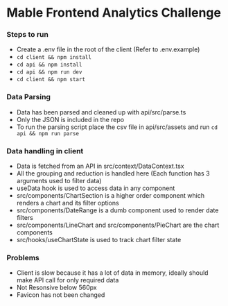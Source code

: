 # Mable Frontend Analytics Challenge

### Steps to run

* Create a .env file in the root of the client (Refer to .env.example)
* `cd client && npm install`
* `cd api && npm install`
* `cd api && npm run dev`
* `cd client && npm start`


### Data Parsing

* Data has been parsed and cleaned up with api/src/parse.ts
* Only the JSON is included in the repo
* To run the parsing script place the csv file in api/src/assets and run `cd api && npm run parse`


### Data handling in client

* Data is fetched from an API in src/context/DataContext.tsx
* All the grouping and reduction is handled here (Each function has 3 arguments used to filter data)
* useData hook is used to access data in any component
* src/components/ChartSection is a higher order component which renders a chart and its filter options
* src/components/DateRange is a dumb component used to render date filters
* src/components/LineChart and src/components/PieChart are the chart components
* src/hooks/useChartState is used to track chart filter state


### Problems

* Client is slow because it has a lot of data in memory, ideally should make API call for only required data
* Not Resonsive below 560px
* Favicon has not been changed